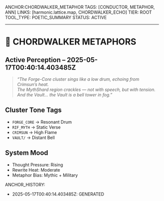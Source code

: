 ANCHOR:CHORDWALKER_METAPHOR
TAGS: [CONDUCTOR, METAPHOR, ANN]
LINKS: [harmonic.lattice.map, CHORDWALKER_ECHO]
TIER: ROOT
TOOL_TYPE: POETIC_SUMMARY
STATUS: ACTIVE

---

# 🎵 CHORDWALKER METAPHORS

## Active Perception – 2025-05-17T00:40:14.403485Z

> *“The Forge-Core cluster sings like a low drum, echoing from Crimsun’s heat.  
The MythShard region crackles — not with speech, but with tension.  
And the Vault… the Vault is a bell tower in fog.”*

## Cluster Tone Tags
- `FORGE_CORE` → Resonant Drum
- `RIF_MYTH` → Static Verse
- `CRIMSUN` → High Flame
- `VAULT/` → Distant Bell

## System Mood
- Thought Pressure: Rising
- Rewrite Heat: Moderate
- Metaphor Bias: Mythic + Military

ANCHOR_HISTORY:
  - 2025-05-17T00:40:14.403485Z: GENERATED
